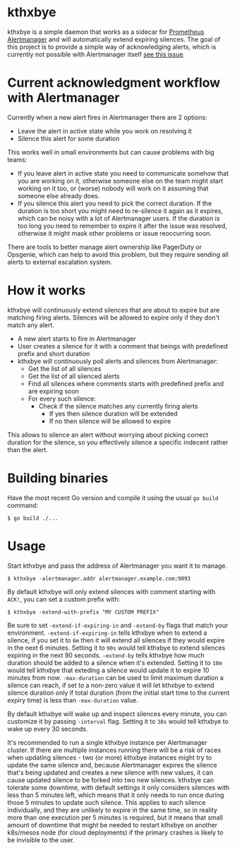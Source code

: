 # kthxbye

kthxbye is a simple daemon that works as a sidecar for
[Prometheus Alertmanager](https://github.com/prometheus/alertmanager) and will automatically extend expiring silences.
The goal of this project is to provide a simple way of acknowledging alerts,
which is currently not possible with Alertmanager itself
[see this issue](https://github.com/prometheus/alertmanager/issues/1860).

# Current acknowledgment workflow with Alertmanager

Currently when a new alert fires in Alertmanager there are 2 options:

- Leave the alert in active state while you work on resolving it
- Silence this alert for some duration

This works well in small environments but can cause problems with big teams:

- If you leave alert in active state you need to communicate somehow that
  you are working on it, otherwise someone else on the team might start
  working on it too, or (worse) nobody will work on it assuming that someone
  else already does.
- If you silence this alert you need to pick the correct duration.
  If the duration is too short you might need to re-silence it again as it expires, which can be noisy with a lot of Alertmanager users.
  If the duration is too long you need to remember to expire it after the issue
  was resolved, otherwise it might mask other problems or issue reoccurring
  soon.

There are tools to better manage alert ownership like PagerDuty or Opsgenie,
which can help to avoid this problem, but they require sending all alerts
to external escalation system.

# How it works

kthxbye will continuously extend silences that are about to expire but are
matching firing alerts. Silences will be allowed to expire only if they don't
match any alert.

- A new alert starts to fire in Alertmanager
- User creates a silence for it with a comment that beings with predefined
  prefix and short duration
- kthxbye will continuously poll alerts and silences from Alertmanager:
  - Get the list of all silences
  - Get the list of all silenced alerts
  - Find all silences where comments starts with predefined prefix and are
    expiring soon
  - For every such silence:
    - Check if the silence matches any currently firing alerts
      - If yes then silence duration will be extended
      - If no then silence will be allowed to expire

This allows to silence an alert without worrying about picking correct duration
for the silence, so you effectively silence a specific indecent rather than
the alert.

# Building binaries

Have the most recent Go version and compile it using the usual `go build`
command:

```
$ go build ./...
```

# Usage

Start kthxbye and pass the address of Alertmanager you want it to manage.

```shell
$ kthxbye -alertmanager.addr alertmanager.example.com:9093
```

By default kthxbye will only extend silences with comment starting with `ACK!`,
you can set a custom prefix with:

```shell
$ kthxbye -extend-with-prefix "MY CUSTOM PREFIX"
```

Be sure to set `-extend-if-expiring-in` and `-extend-by` flags that match your
environment.
`-extend-if-expiring-in` tells kthxbye when to extend a silence, if you set it
to `6m` then it will extend all silences if they would expire in the next
6 minutes. Setting it to `90s` would tell kthxbye to extend silences expiring
in the next 90 seconds.
`-extend-by` tells kthxbye how much duration should be added to a silence when
it's extended. Setting it to `10m` would tell kthxbye that exteding a silence
would update it to expire 10 minutes from now.
`-max-duration` can be used to limit maximum duration a silence can reach, if
set to a non-zero value it will let kthxbye to extend silence duration only if
total duration (from the initial start time to the current expiry time) is less
than `-max-duration` value.

By default kthxbye will wake up and inspect silences every minute, you can
customize it by passing `-interval` flag. Setting it to `30s` would tell kthxbye
to wake up every 30 seconds.

It's recommended to run a single kthxbye instance per Alertmanager cluster.
If there are multiple instances running there will be a risk of races when
updating silences - two (or more) kthxbye instances might try to update the
same silence and, because Alertmanager expires the silence that's being updated
and creates a new silence with new values, it can cause updated silence to be
forked into two new silences.
kthxbye can tolerate some downtime, with default settings it only considers
silences with less than 5 minutes left, which means that it only needs to
run once during those 5 minutes to update such silence. This applies to each
silence individually, and they are unlikely to expire in the same time, so in
reality more than one execution per 5 minutes is required, but it means that
small amount of downtime that might be needed to restart kthxbye on another
k8s/mesos node (for cloud deployments) if the primary crashes is likely to be
invisible to the user.

